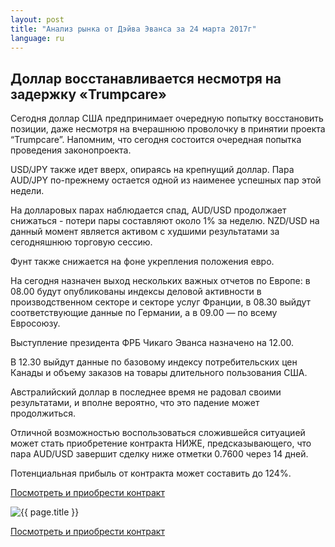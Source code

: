 ```yaml
---
layout: post
title: "Анализ рынка от Дэйва Эванса за 24 марта 2017г"
language: ru
---
```

##  Доллар восстанавливается несмотря на задержку «Trumpcare»

Сегодня доллар США предпринимает очередную попытку восстановить позиции, даже несмотря на вчерашнюю проволочку в принятии проекта “Trumpcare”. Напомним, что сегодня состоится очередная попытка проведения законопроекта.

USD/JPY также идет вверх, опираясь на крепнущий доллар. Пара AUD/JPY по-прежнему остается одной из наименее успешных пар этой недели.

На долларовых парах наблюдается спад, AUD/USD продолжает снижаться - потери пары составляют около 1% за неделю. NZD/USD на данный момент является активом с худшими результатами за сегодняшнюю торговую сессию.

Фунт также снижается на фоне укрепления положения евро.

На сегодня назначен выход нескольких важных отчетов по Европе: в 08.00 будут опубликованы индексы деловой активности в производственном секторе и секторе услуг Франции, в 08.30 выйдут соответствующие данные по Германии, а в 09.00 — по всему Евросоюзу.

Выступление президента ФРБ Чикаго Эванса назначено на 12.00.

В 12.30 выйдут данные по базовому индексу потребительских цен Канады и объему заказов на товары длительного пользования США.

Австралийский доллар в последнее время не радовал своими результатами, и вполне вероятно, что это падение может продолжиться.

Отличной возможностью воспользоваться сложившейся ситуацией может стать приобретение контракта НИЖЕ, предсказывающего, что пара AUD/USD завершит сделку ниже отметки 0.7600 через 14 дней. 

Потенциальная прибыль от контракта может составить до 124%.


<a href="http://record.binary.com/_bivVDfg8lHux76XffYA0JmNd7ZgqdRLk/1/?market=forex&underlying=frxAUDUSD&formname=higherlower&duration_amount=14&duration_units=d&amount=10&amount_type=payout&expiry_type=duration&barrier=0.76&s=1&t=SLMCQbbcWMpSYbjsV6mhVp0co5lt24DG" target="_blank">Посмотреть и приобрести контракт</a>

<img src="{{ site.url }}/images/ru-24-mar-17.png" alt="{{ page.title }}"  title="{{ page.title }}">

<a href="%LINK%%?https://www.binary.com/d/trade.cgi?market=forex&underlying=frxAUDUSD&formname=higherlower&duration_amount=14&duration_units=d&amount=10&amount_type=payout&expiry_type=duration&barrier=0.76&s=1&t=SLMCQbbcWMpSYbjsV6mhVp0co5lt24DG" target="_blank">Посмотреть и приобрести контракт</a>